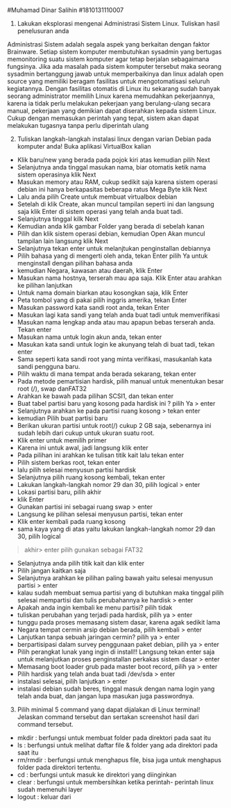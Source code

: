 #Muhamad Dinar Salihin
#1810131110007

1. Lakukan eksplorasi mengenai Administrasi Sistem Linux. Tuliskan hasil penelusuran anda

Administrasi Sistem adalah segala aspek yang berkaitan dengan faktor Brainware. Setiap sistem komputer membutuhkan sysadmin yang bertugas memonitoring suatu sistem  komputer agar tetap berjalan sebagaimana fungsinya. Jika ada masalah pada sistem komputer tersebut maka seorang sysadmin bertanggung jawab untuk memperbaikinya dan linux adalah open source yang memiliki beragam fasilitas untuk mengotomatisasi seluruh kegiatannya. Dengan fasilitas otomatis di Linux itu sekarang sudah banyak seorang administrator memilih Linux karena memudahkan pekerjaannya, karena ia tidak perlu melakukan pekerjaan yang berulang-ulang secara manual, pekerjaan yang demikian 
dapat diserahkan kepada sistem Linux. Cukup dengan memasukan perintah yang tepat, sistem akan dapat melakukan tugasnya tanpa perlu diperintah ulang

2. Tuliskan langkah-langkah instalasi linux dengan varian Debian pada komputer anda!
Buka aplikasi VirtualBox kalian

- Klik baru/new yang berada pada pojok kiri atas kemudian pilih Next
- Selanjutnya anda tinggal masukan nama, biar otomatis ketik nama sistem operasinya klik Next
- Masukan memory atau RAM, cukup sedikit saja karena sistem operasi debian ini hanya berkapasitas beberapa ratus Mega Byte klik Next
- Lalu anda pilih Create untuk membuat virtualbox debian
- Setelah di klik Create, akan muncul tampilan seperti ini dan langsung saja klik Enter di sistem operasi yang telah anda buat tadi.
- Selanjutnya tinggal kilk Next 
- Kemudian anda klik gambar Folder yang berada di sebelah kanan
- Pilih dan klik sistem operasi debian, kemudian Open Akan muncul tampilan lain langsung klik Next
- Selanjutnya tekan enter untuk melanjtukan penginstallan debiannya
- Pilih bahasa yang di mengerti oleh anda, tekan Enter pilih Ya untuk menginstall dengan pilihan bahasa anda
- kemudian Negara, kawasan atau daerah, klik Enter
- Masukan nama hostnya, terserah mau apa saja. Klik Enter atau arahkan ke pilihan lanjutkan
- Untuk nama domain biarkan atau kosongkan saja, klik Enter
- Peta tombol yang di pakai pilih inggris amerika, tekan Enter
- Masukan password kata sandi root anda, tekan Enter
- Masukan lagi kata sandi yang telah anda buat tadi untuk memverifikasi
- Masukan nama lengkap anda atau mau apapun bebas terserah anda. Tekan enter
- Masukan nama untuk login akun anda, tekan enter
- Masukan kata sandi untuk login ke akunyang telah di buat tadi, tekan enter
- Sama seperti kata sandi root yang minta verifikasi, masukanlah kata sandi pengguna 
baru.
- Pilih waktu di mana tempat anda berada sekarang, tekan enter
- Pada metode pemartisian hardisk, pilih manual untuk menentukan besar root (/), swap danFAT32
- Arahkan ke bawah pada pilihan SCSI1, dan tekan enter
- Buat tabel partisi baru yang kosong pada hardisk ini ? pilih Ya > enter
- Selanjutnya arahkan ke pada partisi ruang kosong > tekan enter
- kemudian Pilih buat partisi baru
- Berikan ukuran partisi untuk root(/) cukup 2 GB saja, sebenarnya ini sudah lebih dari 
cukup untuk ukuran suatu root.
- Klik enter untuk memilih primer
- Karena ini untuk awal, jadi langsung klik enter
- Pada pilihan ini arahkan ke tulisan titik kait lalu tekan enter
- Pilih sistem berkas root, tekan enter
- lalu pilih selesai menyusun partisi hardisk
- Selanjutnya pilih ruang kosong kembali, tekan enter
- Lakukan langkah-langkah nomor 29 dan 30, pilih logical > enter
- Lokasi partisi baru, pilih akhir
- klik Enter
- Gunakan partisi ini sebagai ruang swap > enter
- Langsung ke pilihan selesai menyusun partisi, tekan enter
- Klik enter kembali pada ruang kosong
- sama kaya yang di atas yaitu lakukan langkah-langkah nomor 29 dan 30, pilih logical 
>akhir> enter pilih gunakan sebagai FAT32
- Selanjutnya anda pilih titik kait dan klik enter
- Pilih jangan kaitkan saja
- Selanjutnya arahkan ke pilihan paling bawah yaitu selesai menyusun partisi > enter
- kalau sudah membuat semua partisi yang di butuhkan maka tinggal pilih selesai 
mempartisi dan tulis perubahannya ke hardisk > enter 
- Apakah anda ingin kembali ke menu partisi? pilih tidak
- tuliskan perubahan yang terjadi pada hardisk, pilih ya > enter
- tunggu pada proses memasang sistem dasar, karena agak sedikit lama
- Negara tempat cermin arsip debian berada, pilih kembali > enter
- Lanjutkan tanpa sebuah jaringan cermin? pilih ya > enter
- berpartisipasi dalam survey penggunaan paket debian, pilih ya > enter
- Pilih perangkat lunak yang ingin di install!! Langsung tekan enter saja untuk 
melanjutkan proses penginstallan perkakas sistem dasar > enter
- Memasang boot loader grub pada master boot record, pilih ya > enter
- Pilih hardisk yang telah anda buat tadi /dev/sda > enter
- instalasi selesai, pilih lanjutkan > enter
- instalasi debian sudah beres, tinggal masuk dengan nama login yang telah anda buat, 
dan jangan lupa masukan juga passwordnya.

3. Pilih minimal 5 command yang dapat dijalakan di Linux terminal! Jelaskan command
tersebut dan sertakan screenshot hasil dari command tersebut.
- mkdir : berfungsi untuk membuat folder pada direktori pada saat itu
- ls : berfungsi untuk melihat daftar file & folder yang ada direktori pada saat itu
- rm/rmdir : berfungsi untuk menghapus file, bisa juga untuk menghapus folder 
pada direktori tertentu.
- cd : berfungsi untuk masuk ke direktori yang diinginkan
- clear : berfungsi untuk membersihkan ketika perintah- perintah linux sudah 
memenuhi layer
- logout : keluar dari 
